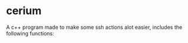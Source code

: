 # cerium
A c++ program made to make some ssh actions alot easier, includes the following functions:
